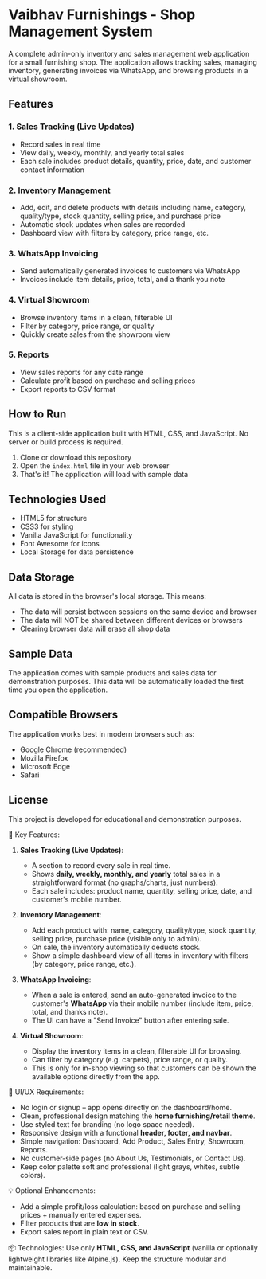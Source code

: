 # Vaibhav Furnishings - Shop Management System

A complete admin-only inventory and sales management web application for a small furnishing shop. The application allows tracking sales, managing inventory, generating invoices via WhatsApp, and browsing products in a virtual showroom.

## Features

### 1. Sales Tracking (Live Updates)
- Record sales in real time
- View daily, weekly, monthly, and yearly total sales
- Each sale includes product details, quantity, price, date, and customer contact information

### 2. Inventory Management
- Add, edit, and delete products with details including name, category, quality/type, stock quantity, selling price, and purchase price
- Automatic stock updates when sales are recorded
- Dashboard view with filters by category, price range, etc.

### 3. WhatsApp Invoicing
- Send automatically generated invoices to customers via WhatsApp
- Invoices include item details, price, total, and a thank you note

### 4. Virtual Showroom
- Browse inventory items in a clean, filterable UI
- Filter by category, price range, or quality
- Quickly create sales from the showroom view

### 5. Reports
- View sales reports for any date range
- Calculate profit based on purchase and selling prices
- Export reports to CSV format

## How to Run

This is a client-side application built with HTML, CSS, and JavaScript. No server or build process is required.

1. Clone or download this repository
2. Open the `index.html` file in your web browser
3. That's it! The application will load with sample data

## Technologies Used

- HTML5 for structure
- CSS3 for styling
- Vanilla JavaScript for functionality
- Font Awesome for icons
- Local Storage for data persistence

## Data Storage

All data is stored in the browser's local storage. This means:
- The data will persist between sessions on the same device and browser
- The data will NOT be shared between different devices or browsers
- Clearing browser data will erase all shop data

## Sample Data

The application comes with sample products and sales data for demonstration purposes. This data will be automatically loaded the first time you open the application.

## Compatible Browsers

The application works best in modern browsers such as:
- Google Chrome (recommended)
- Mozilla Firefox
- Microsoft Edge
- Safari

## License

This project is developed for educational and demonstration purposes.

🧾 Key Features:

1. **Sales Tracking (Live Updates)**:
   - A section to record every sale in real time.
   - Shows **daily, weekly, monthly, and yearly** total sales in a straightforward format (no graphs/charts, just numbers).
   - Each sale includes: product name, quantity, selling price, date, and customer's mobile number.

2. **Inventory Management**:
   - Add each product with: name, category, quality/type, stock quantity, selling price, purchase price (visible only to admin).
   - On sale, the inventory automatically deducts stock.
   - Show a simple dashboard view of all items in inventory with filters (by category, price range, etc.).

3. **WhatsApp Invoicing**:
   - When a sale is entered, send an auto-generated invoice to the customer's **WhatsApp** via their mobile number (include item, price, total, and thanks note). 
   - The UI can have a "Send Invoice" button after entering sale.

4. **Virtual Showroom**:
   - Display the inventory items in a clean, filterable UI for browsing.
   - Can filter by category (e.g. carpets), price range, or quality.
   - This is only for in-shop viewing so that customers can be shown the available options directly from the app.

🧩 UI/UX Requirements:

- No login or signup – app opens directly on the dashboard/home.
- Clean, professional design matching the **home furnishing/retail theme**.
- Use styled text for branding (no logo space needed).
- Responsive design with a functional **header, footer, and navbar**.
- Simple navigation: Dashboard, Add Product, Sales Entry, Showroom, Reports.
- No customer-side pages (no About Us, Testimonials, or Contact Us).
- Keep color palette soft and professional (light grays, whites, subtle colors).

💡 Optional Enhancements:
- Add a simple profit/loss calculation: based on purchase and selling prices + manually entered expenses.
- Filter products that are **low in stock**.
- Export sales report in plain text or CSV.

📦 Technologies:
Use only **HTML, CSS, and JavaScript** (vanilla or optionally lightweight libraries like Alpine.js). Keep the structure modular and maintainable.

